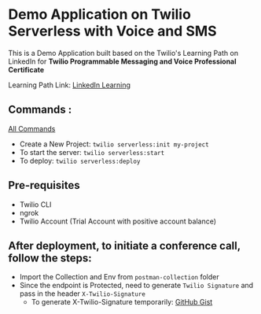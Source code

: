 # Demo Application on Twilio Serverless with Voice and SMS
This is a Demo Application built based on the Twilio's Learning Path on LinkedIn for **Twilio Programmable Messaging and Voice Professional Certificate** 

Learning Path Link: [LinkedIn Learning](https://www.linkedin.com/learning/paths/twilio-programmable-messaging-and-voice-professional-certificate)

## Commands : 
[All Commands](https://gist.github.com/RajSM139/a0ce19e63f258de33f5c5c297bb66f6a#file-twilio-cli-setup-md)

* Create a New Project: `twilio serverless:init my-project`
* To start the server: `twilio serverless:start`
* To deploy: `twilio serverless:deploy`

## Pre-requisites

* Twilio CLI
* ngrok
* Twilio Account (Trial Account with positive account balance)

## After deployment, to initiate a conference call, follow the steps:

* Import the Collection and Env from `postman-collection` folder
* Since the endpoint is Protected, need to generate `Twilio Signature` and pass in the header `X-Twilio-Signature`
  - To generate X-Twilio-Signature temporarily: [GitHub Gist](https://gist.github.com/RajSM139/a0ce19e63f258de33f5c5c297bb66f6a#file-generating-temporary-x-twilio-signature-md)

